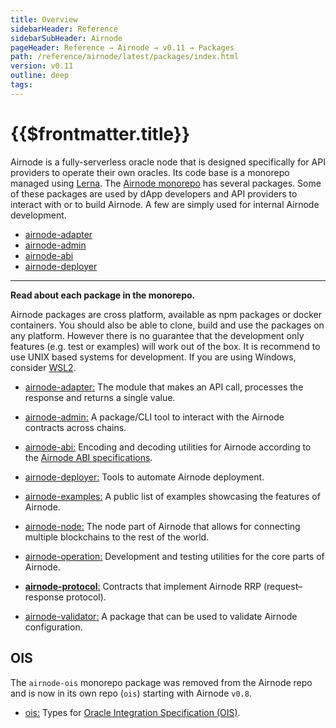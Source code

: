 ```yaml
---
title: Overview
sidebarHeader: Reference
sidebarSubHeader: Airnode
pageHeader: Reference → Airnode → v0.11 → Packages
path: /reference/airnode/latest/packages/index.html
version: v0.11
outline: deep
tags:
---
```


<VersionWarning/>

<PageHeader/>

<SearchHighlight/>

<FlexStartTag/>

# {{$frontmatter.title}}

Airnode is a fully-serverless oracle node that is designed specifically for API
providers to operate their own oracles. Its code base is a monorepo managed
using [Lerna<ExternalLinkImage />](https://github.com/lerna/lerna). The
[Airnode monorepo<ExternalLinkImage />](https://github.com/api3dao/airnode/tree/v0.11/packages)
has several packages. Some of these packages are used by dApp developers and API
providers to interact with or to build Airnode. A few are simply used for
internal Airnode development.

- [airnode-adapter](/reference/airnode/latest/packages/adapter.md)
- [airnode-admin](/reference/airnode/latest/packages/admin-cli.md)
- [airnode-abi](/reference/airnode/latest/packages/airnode-abi.md)
- [airnode-deployer](/reference/airnode/latest/packages/deployer.md)

---

**Read about each package in the monorepo.**

Airnode packages are cross platform, available as npm packages or docker
containers. You should also be able to clone, build and use the packages on any
platform. However there is no guarantee that the development only features (e.g.
test or examples) will work out of the box. It is recommend to use UNIX based
systems for development. If you are using Windows, consider
[WSL2](https://docs.microsoft.com/en-us/windows/wsl/install).

- [airnode-adapter<ExternalLinkImage />:](https://github.com/api3dao/airnode/tree/v0.11/packages/airnode-adapter)
  The module that makes an API call, processes the response and returns a single
  value.

- [airnode-admin<ExternalLinkImage />:](https://github.com/api3dao/airnode/tree/v0.11/packages/airnode-admin)
  A package/CLI tool to interact with the Airnode contracts across chains.

- [airnode-abi<ExternalLinkImage />:](https://github.com/api3dao/airnode/tree/v0.11/packages/airnode-abi)
  Encoding and decoding utilities for Airnode according to the
  [Airnode ABI specifications](/reference/airnode/latest/specifications/airnode-abi.md).

- [airnode-deployer<ExternalLinkImage />:](https://github.com/api3dao/airnode/tree/v0.11/packages/airnode-deployer)
  Tools to automate Airnode deployment.

- [airnode-examples<ExternalLinkImage />:](https://github.com/api3dao/airnode/tree/v0.11/packages/airnode-examples)
  A public list of examples showcasing the features of Airnode.

- [airnode-node<ExternalLinkImage />:](https://github.com/api3dao/airnode/tree/v0.11/packages/airnode-node)
  The node part of Airnode that allows for connecting multiple blockchains to
  the rest of the world.

- [airnode-operation<ExternalLinkImage />:](https://github.com/api3dao/airnode/tree/v0.11/packages/airnode-operation)
  Development and testing utilities for the core parts of Airnode.

- [**airnode-protocol**<ExternalLinkImage />:](https://github.com/api3dao/airnode/tree/v0.11/packages/airnode-protocol)
  Contracts that implement Airnode RRP (request–response protocol).

- [airnode-validator<ExternalLinkImage />:](https://github.com/api3dao/airnode/tree/v0.11/packages/airnode-validator)
  A package that can be used to validate Airnode configuration.

## OIS

The `airnode-ois` monorepo package was removed from the Airnode repo and is now
in its own repo (`ois`) starting with Airnode `v0.8`.

- [ois<ExternalLinkImage />:](https://github.com/api3dao/ois/tree/v2.1.0) Types
  for
  [Oracle Integration Specification (OIS)](/reference/ois/latest/specification.md).

<FlexEndTag/>
